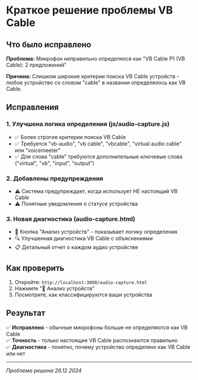 # Краткое решение проблемы VB Cable

## Что было исправлено

**Проблема:** Микрофон неправильно определялся как "VB Cable P1 (VB Cable): 2 предложений"

**Причина:** Слишком широкие критерии поиска VB Cable устройств - любое устройство со словом "cable" в названии определялось как VB Cable.

## Исправления

### 1. Улучшена логика определения (js/audio-capture.js)
- ✅ Более строгие критерии поиска VB Cable
- ✅ Требуется "vb-audio", "vb cable", "vbcable", "virtual audio cable" или "voicemeeter"
- ✅ Для слова "cable" требуются дополнительные ключевые слова ("virtual", "vb", "input", "output")

### 2. Добавлены предупреждения
- ⚠️ Система предупреждает, когда использует НЕ настоящий VB Cable
- ⚠️ Понятные уведомления о статусе устройства

### 3. Новая диагностика (audio-capture.html)
- 🔬 Кнопка "Анализ устройств" - показывает логику определения
- 🔍 Улучшенная диагностика VB Cable с объяснениями
- 📋 Детальный отчет о каждом аудио устройстве

## Как проверить

1. Откройте: `http://localhost:3000/audio-capture.html`
2. Нажмите "🔬 Анализ устройств"
3. Посмотрите, как классифицируются ваши устройства

## Результат

✅ **Исправлено** - обычные микрофоны больше не определяются как VB Cable  
✅ **Точность** - только настоящие VB Cable распознаются правильно  
✅ **Диагностика** - понятно, почему устройство определено как VB Cable или нет  

---

*Проблема решена 26.12.2024*